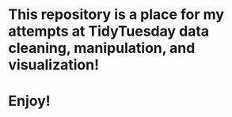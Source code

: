 # This repository is a place for my attempts at TidyTuesday data cleaning, manipulation, and visualization! 
# Enjoy!

